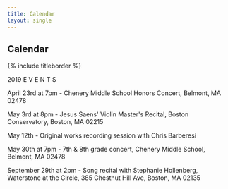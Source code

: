```yaml
---
title: Calendar
layout: single
---
```


## Calendar

{% include titleborder %}

2019  E V E N T S

April 23rd at 7pm - Chenery Middle School Honors Concert, Belmont, MA 02478

May 3rd at 8pm - Jesus Saens' Violin Master's Recital, Boston Conservatory, Boston, MA 02215

May 12th - Original works recording session with Chris Barberesi

May 30th at 7pm - 7th & 8th grade concert, Chenery Middle School, Belmont, MA 02478

September 29th at 2pm - Song recital with Stephanie Hollenberg, Waterstone at the Circle, 385 Chestnut Hill Ave, Boston, MA 02135

<!--
performance | coaching | accompaniment | ensembles


### JOIN ME AT THESE UPCOMING EVENTS

two columns

date
thing

date
thing

-->